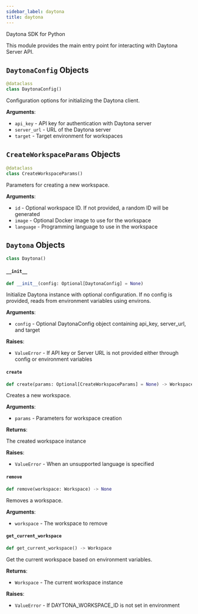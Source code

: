 ```yaml
---
sidebar_label: daytona
title: daytona
---
```


Daytona SDK for Python

This module provides the main entry point for interacting with Daytona Server API.

## `DaytonaConfig` Objects

```python
@dataclass
class DaytonaConfig()
```

Configuration options for initializing the Daytona client.

**Arguments**:

- `api_key` - API key for authentication with Daytona server
- `server_url` - URL of the Daytona server
- `target` - Target environment for workspaces

## `CreateWorkspaceParams` Objects

```python
@dataclass
class CreateWorkspaceParams()
```

Parameters for creating a new workspace.

**Arguments**:

- `id` - Optional workspace ID. If not provided, a random ID will be generated
- `image` - Optional Docker image to use for the workspace
- `language` - Programming language to use in the workspace

## `Daytona` Objects

```python
class Daytona()
```

#### `__init__`

```python
def __init__(config: Optional[DaytonaConfig] = None)
```

Initialize Daytona instance with optional configuration.
If no config is provided, reads from environment variables using environs.

**Arguments**:

- `config` - Optional DaytonaConfig object containing api_key, server_url, and target
  

**Raises**:

- `ValueError` - If API key or Server URL is not provided either through config or environment variables

#### `create`

```python
def create(params: Optional[CreateWorkspaceParams] = None) -> Workspace
```

Creates a new workspace.

**Arguments**:

- `params` - Parameters for workspace creation
  

**Returns**:

  The created workspace instance
  

**Raises**:

- `ValueError` - When an unsupported language is specified

#### `remove`

```python
def remove(workspace: Workspace) -> None
```

Removes a workspace.

**Arguments**:

- `workspace` - The workspace to remove

#### `get_current_workspace`

```python
def get_current_workspace() -> Workspace
```

Get the current workspace based on environment variables.

**Returns**:

- `Workspace` - The current workspace instance
  

**Raises**:

- `ValueError` - If DAYTONA_WORKSPACE_ID is not set in environment

